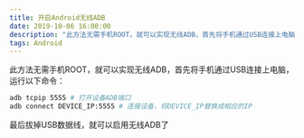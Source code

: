```yaml
---
title: 开启Android无线ADB
date: 2019-10-06 16:00:00
description: "此方法无需手机ROOT，就可以实现无线ADB，首先将手机通过USB连接上电脑，运行以下命令："
tags: Android
---
```


此方法无需手机ROOT，就可以实现无线ADB，首先将手机通过USB连接上电脑，运行以下命令：
```sh
adb tcpip 5555 # 打开设备ADB端口
adb connect DEVICE_IP:5555 # 连接设备，将DEVICE_IP替换成相应的IP
```
最后拔掉USB数据线，就可以启用无线ADB了
